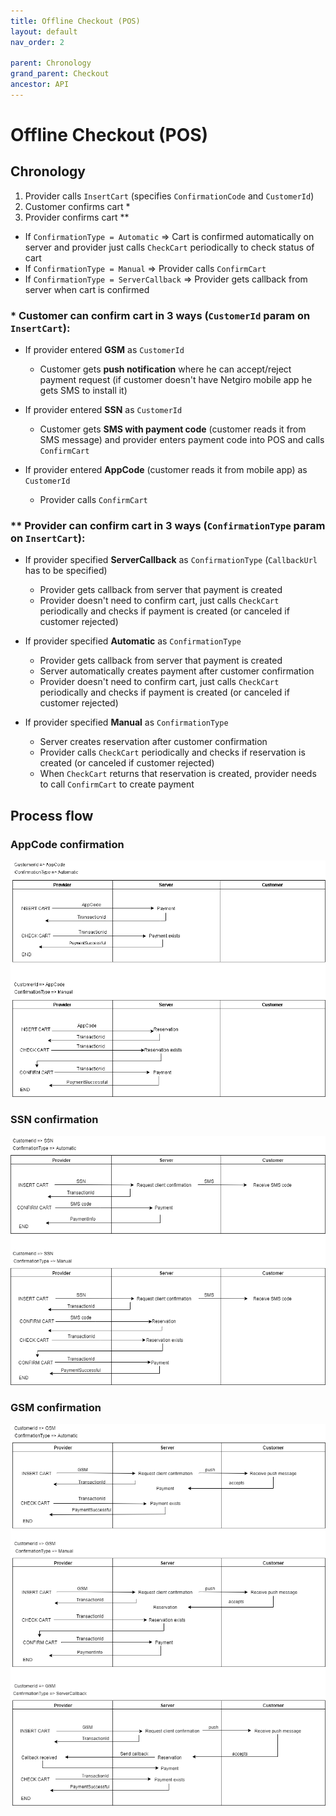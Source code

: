 ```yaml
---
title: Offline Checkout (POS)
layout: default
nav_order: 2

parent: Chronology
grand_parent: Checkout
ancestor: API
---
```


# Offline Checkout (POS)

## Chronology
1. Provider calls `InsertCart` (specifies `ConfirmationCode` and `CustomerId`)
2. Customer confirms cart *
3. Provider confirms cart **
- If `ConfirmationType = Automatic` => Cart is confirmed automatically on server and provider just calls `CheckCart` periodically to check status of cart
- If `ConfirmationType = Manual` => Provider calls `ConfirmCart`
- If `ConfirmationType = ServerCallback` => Provider gets callback from server when cart is confirmed

### * Customer can confirm cart in 3 ways (`CustomerId` param on `InsertCart`):

- If provider entered **GSM** as `CustomerId`
    - Customer gets **push notification** where he can accept/reject payment request (if customer doesn't have Netgiro mobile app he gets SMS to install it)

- If provider entered **SSN** as `CustomerId`
    - Customer gets **SMS with payment code** (customer reads it from SMS message) and provider enters payment code into POS and calls `ConfirmCart`

- If provider entered **AppCode** (customer reads it from mobile app) as `CustomerId`
    - Provider calls `ConfirmCart`

### ** Provider can confirm cart in 3 ways (`ConfirmationType` param on `InsertCart`):

- If provider specified **ServerCallback** as `ConfirmationType` (`CallbackUrl` has to be specified)
    - Provider gets callback from server that payment is created
    - Provider doesn't need to confirm cart, just calls `CheckCart` periodically and checks if payment is created (or canceled if customer rejected)

- If provider specified **Automatic** as `ConfirmationType`
    - Provider gets callback from server that payment is created
    - Server automatically creates payment after customer confirmation
    - Provider doesn't need to confirm cart, just calls `CheckCart` periodically and checks if payment is created (or canceled if customer rejected)

- If provider specified **Manual** as `ConfirmationType`
    - Server creates reservation after customer confirmation
    - Provider calls `CheckCart` periodically and checks if reservation is created (or canceled if customer rejected)
    - When `CheckCart` returns that reservation is created, provider needs to call `ConfirmCart` to create payment

## Process flow

### AppCode confirmation

![netGiro-checkout-flow-appCode](/images/ng_checkout_flow_appcode_v2.png)  

### SSN confirmation

![netGiro-checkout-flow-ssn](/images/ng_checkout_flow_ssn_v2.png)  

### GSM confirmation

![netGiro-checkout-flow-gsm](/images/ng_checkout_flow_gsm_v2.png)